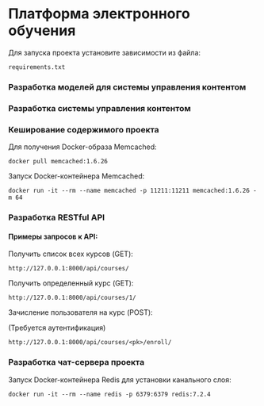 # Платформа электронного обучения

Для запуска проекта установите зависимости из файла:
```
requirements.txt
```

### Разработка моделей для системы управления контентом
### Разработка системы управления контентом
### Кеширование содержимого проекта

Для получения Docker-образа Memcached:
```
docker pull memcached:1.6.26
```

Запуск Docker-контейнера Memcached:
```
docker run -it --rm --name memcached -p 11211:11211 memcached:1.6.26 -m 64
```

### Разработка RESTful API

#### Примеры запросов к API:

Получить список всех курсов (GET):
```
http://127.0.0.1:8000/api/courses/
```

Получить определенный курс (GET):
```
http://127.0.0.1:8000/api/courses/1/
```

Зачисление пользователя на курс (POST):

(Требуется аутентификация)
```
http://127.0.0.1:8000/api/courses/<pk>/enroll/
```

### Разработка чат-сервера проекта

Запуск Docker-контейнера Redis для установки канального слоя:
```
docker run -it --rm --name redis -p 6379:6379 redis:7.2.4
```
